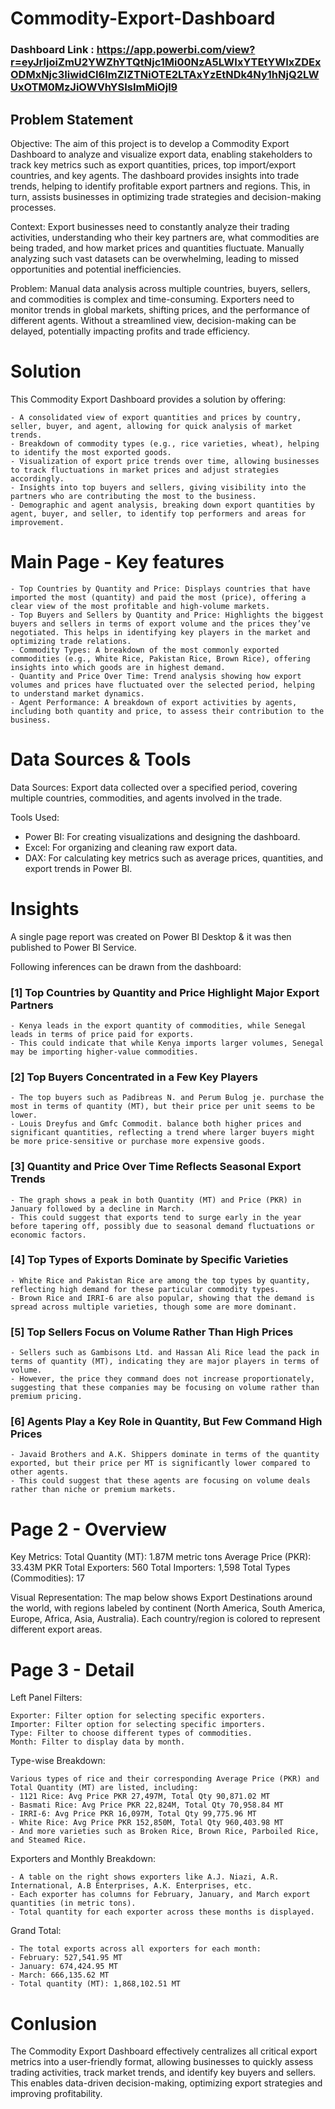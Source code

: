 # Commodity-Export-Dashboard

### Dashboard Link : https://app.powerbi.com/view?r=eyJrIjoiZmU2YWZhYTQtNjc1Mi00NzA5LWIxYTEtYWIxZDExODMxNjc3IiwidCI6ImZlZTNiOTE2LTAxYzEtNDk4Ny1hNjQ2LWUxOTM0MzJiOWVhYSIsImMiOjl9



## Problem Statement

Objective: The aim of this project is to develop a Commodity Export Dashboard to analyze and visualize export data, enabling stakeholders to track key metrics such as export quantities, prices, top import/export countries, and key agents. The dashboard provides insights into trade trends, helping to identify profitable export partners and regions. This, in turn, assists businesses in optimizing trade strategies and decision-making processes.

Context: Export businesses need to constantly analyze their trading activities, understanding who their key partners are, what commodities are being traded, and how market prices and quantities fluctuate. Manually analyzing such vast datasets can be overwhelming, leading to missed opportunities and potential inefficiencies.

Problem: Manual data analysis across multiple countries, buyers, sellers, and commodities is complex and time-consuming. Exporters need to monitor trends in global markets, shifting prices, and the performance of different agents. Without a streamlined view, decision-making can be delayed, potentially impacting profits and trade efficiency.

# Solution

This Commodity Export Dashboard provides a solution by offering:

    - A consolidated view of export quantities and prices by country, seller, buyer, and agent, allowing for quick analysis of market trends.
    - Breakdown of commodity types (e.g., rice varieties, wheat), helping to identify the most exported goods.
    - Visualization of export price trends over time, allowing businesses to track fluctuations in market prices and adjust strategies accordingly.
    - Insights into top buyers and sellers, giving visibility into the partners who are contributing the most to the business.
    - Demographic and agent analysis, breaking down export quantities by agent, buyer, and seller, to identify top performers and areas for improvement.

# Main Page - Key features

    - Top Countries by Quantity and Price: Displays countries that have imported the most (quantity) and paid the most (price), offering a clear view of the most profitable and high-volume markets.
    - Top Buyers and Sellers by Quantity and Price: Highlights the biggest buyers and sellers in terms of export volume and the prices they’ve negotiated. This helps in identifying key players in the market and optimizing trade relations.
    - Commodity Types: A breakdown of the most commonly exported commodities (e.g., White Rice, Pakistan Rice, Brown Rice), offering insights into which goods are in highest demand.
    - Quantity and Price Over Time: Trend analysis showing how export volumes and prices have fluctuated over the selected period, helping to understand market dynamics.
    - Agent Performance: A breakdown of export activities by agents, including both quantity and price, to assess their contribution to the business.

# Data Sources & Tools

Data Sources: Export data collected over a specified period, covering multiple countries, commodities, and agents involved in the trade.

Tools Used:

- Power BI: For creating visualizations and designing the dashboard.
- Excel: For organizing and cleaning raw export data.
- DAX: For calculating key metrics such as average prices, quantities, and export trends in Power BI.

# Insights

A single page report was created on Power BI Desktop & it was then published to Power BI Service.

Following inferences can be drawn from the dashboard:

### [1] Top Countries by Quantity and Price Highlight Major Export Partners

    - Kenya leads in the export quantity of commodities, while Senegal leads in terms of price paid for exports.
    - This could indicate that while Kenya imports larger volumes, Senegal may be importing higher-value commodities.
           
### [2] Top Buyers Concentrated in a Few Key Players

    - The top buyers such as Padibreas N. and Perum Bulog je. purchase the most in terms of quantity (MT), but their price per unit seems to be lower.
    - Louis Dreyfus and Gmfc Commodit. balance both higher prices and significant quantities, reflecting a trend where larger buyers might be more price-sensitive or purchase more expensive goods.
  
  ### [3] Quantity and Price Over Time Reflects Seasonal Export Trends
  
    - The graph shows a peak in both Quantity (MT) and Price (PKR) in January followed by a decline in March.
    - This could suggest that exports tend to surge early in the year before tapering off, possibly due to seasonal demand fluctuations or economic factors.

 ### [4] Top Types of Exports Dominate by Specific Varieties
 
    - White Rice and Pakistan Rice are among the top types by quantity, reflecting high demand for these particular commodity types.
    - Brown Rice and IRRI-6 are also popular, showing that the demand is spread across multiple varieties, though some are more dominant.

 ### [5] Top Sellers Focus on Volume Rather Than High Prices

    - Sellers such as Gambisons Ltd. and Hassan Ali Rice lead the pack in terms of quantity (MT), indicating they are major players in terms of volume.
    - However, the price they command does not increase proportionately, suggesting that these companies may be focusing on volume rather than premium pricing.

 ### [6] Agents Play a Key Role in Quantity, But Few Command High Prices

    - Javaid Brothers and A.K. Shippers dominate in terms of the quantity exported, but their price per MT is significantly lower compared to other agents.
    - This could suggest that these agents are focusing on volume deals rather than niche or premium markets.

# Page 2 - Overview

Key Metrics:
    Total Quantity (MT): 1.87M metric tons
    Average Price (PKR): 33.43M PKR
    Total Exporters: 560
    Total Importers: 1,598
    Total Types (Commodities): 17

Visual Representation:
    The map below shows Export Destinations around the world, with regions labeled by continent (North America, South America, Europe, Africa, Asia, Australia). Each country/region is colored to represent different export areas.

# Page 3 - Detail

Left Panel Filters:

    Exporter: Filter option for selecting specific exporters.
    Importer: Filter option for selecting specific importers.
    Type: Filter to choose different types of commodities.
    Month: Filter to display data by month.

Type-wise Breakdown:

    Various types of rice and their corresponding Average Price (PKR) and Total Quantity (MT) are listed, including:
    - 1121 Rice: Avg Price PKR 27,497M, Total Qty 90,871.02 MT
    - Basmati Rice: Avg Price PKR 22,824M, Total Qty 70,958.84 MT
    - IRRI-6: Avg Price PKR 16,097M, Total Qty 99,775.96 MT
    - White Rice: Avg Price PKR 152,850M, Total Qty 960,403.98 MT
    - And more varieties such as Broken Rice, Brown Rice, Parboiled Rice, and Steamed Rice.

Exporters and Monthly Breakdown:

    - A table on the right shows exporters like A.J. Niazi, A.R. International, A.B Enterprises, A.K. Enterprises, etc.
    - Each exporter has columns for February, January, and March export quantities (in metric tons).
    - Total quantity for each exporter across these months is displayed.

Grand Total:

    - The total exports across all exporters for each month:
    - February: 527,541.95 MT
    - January: 674,424.95 MT
    - March: 666,135.62 MT
    - Total quantity (MT): 1,868,102.51 MT

# Conlusion

The Commodity Export Dashboard effectively centralizes all critical export metrics into a user-friendly format, allowing businesses to quickly assess trading activities, track market trends, and identify key buyers and sellers. This enables data-driven decision-making, optimizing export strategies and improving profitability.

